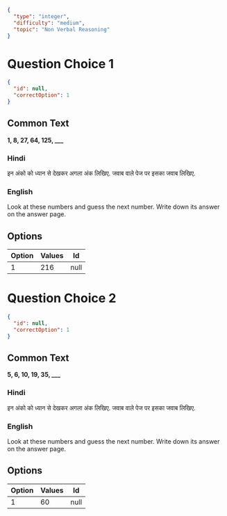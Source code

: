```json
{
  "type": "integer",
  "difficulty": "medium",
  "topic": "Non Verbal Reasoning"
}
```

# Question Choice 1
```json
{
  "id": null,
  "correctOption": 1
}
```
## Common Text
**1, 8, 27, 64, 125, ___**

### Hindi
इन अंको को ध्यान से देखकर अगला अंक लिखिए. जवाब वाले पेज पर इसका जवाब लिखिए.


### English
Look at these numbers and guess the next number. Write down its answer on the answer page.

## Options
| Option | Values |Id     |
|:-------|:-------|:-----:|
| 1      | 216    |null   |

# Question Choice 2
```json
{
  "id": null,
  "correctOption": 1
}
```
## Common Text
**5, 6, 10, 19, 35, ___**

### Hindi
इन अंको को ध्यान से देखकर अगला अंक लिखिए. जवाब वाले पेज पर इसका जवाब लिखिए.


### English
Look at these numbers and guess the next number. Write down its answer on the answer page.

## Options
| Option | Values |Id     |
|:-------|:-------|:-----:|
| 1      | 60     |null   |
